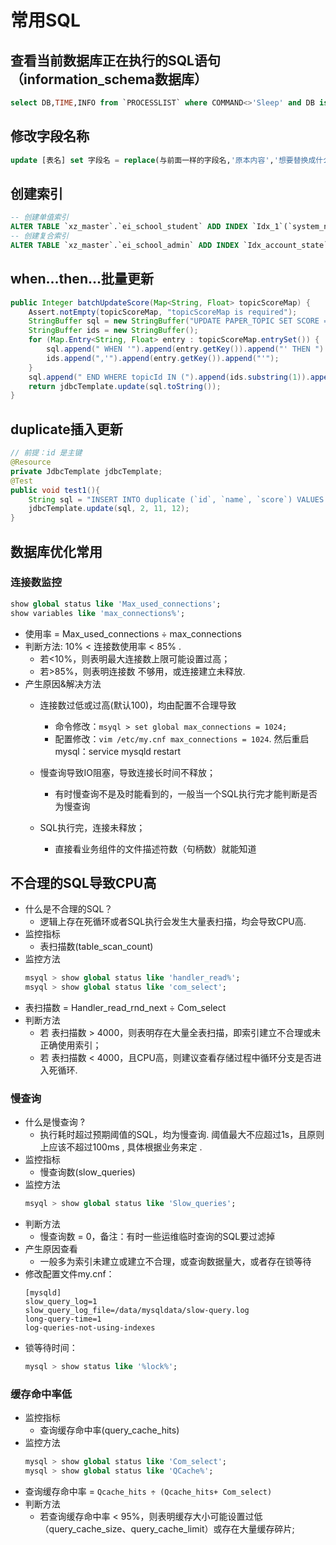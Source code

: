 # 常用SQL

## 查看当前数据库正在执行的SQL语句（information_schema数据库）
```sql
select DB,TIME,INFO from `PROCESSLIST` where COMMAND<>'Sleep' and DB is not null
``` 
    
## 修改字段名称
```sql
update [表名] set 字段名 = replace(与前面一样的字段名,'原本内容','想要替换成什么')
```

## 创建索引
```sql
-- 创建单值索引
ALTER TABLE `xz_master`.`ei_school_student` ADD INDEX `Idx_1`(`system_no`) USING BTREE;
-- 创建复合索引
ALTER TABLE `xz_master`.`ei_school_admin` ADD INDEX `Idx_account_state`(`account`, `state`) USING BTREE;
```

## when…then…批量更新
```java
public Integer batchUpdateScore(Map<String, Float> topicScoreMap) {
    Assert.notEmpty(topicScoreMap, "topicScoreMap is required");
    StringBuffer sql = new StringBuffer("UPDATE PAPER_TOPIC SET SCORE = CASE topicId");
    StringBuffer ids = new StringBuffer();
    for (Map.Entry<String, Float> entry : topicScoreMap.entrySet()) {
        sql.append(" WHEN '").append(entry.getKey()).append("' THEN ").append(entry.getValue());
        ids.append(",'").append(entry.getKey()).append("'");
    }
    sql.append(" END WHERE topicId IN (").append(ids.substring(1)).append(")");
    return jdbcTemplate.update(sql.toString());
}
```

## duplicate插入更新
```java
// 前提：id 是主键
@Resource
private JdbcTemplate jdbcTemplate;
@Test
public void test1(){
    String sql = "INSERT INTO duplicate (`id`, `name`, `score`) VALUES (?,?,?) on duplicate key update name = values(name), score = values(score)";
    jdbcTemplate.update(sql, 2, 11, 12);
}
```


## 数据库优化常用

### 连接数监控
```sql
show global status like 'Max_used_connections';
show variables like 'max_connections%';
```
- 使用率 = Max_used_connections ÷ max_connections
- 判断方法:  10% < 连接数使用率 < 85% . 
    - 若<10%，则表明最大连接数上限可能设置过高；
    - 若>85%，则表明连接数 不够用，或连接建立未释放.
- 产生原因&解决方法
    - 连接数过低或过高(默认100)，均由配置不合理导致
        - 命令修改：```msyql > set global max_connections = 1024;```
        - 配置修改：``` vim /etc/my.cnf max_connections = 1024 ```. 然后重启 mysql：service mysqld restart

    - 慢查询导致IO阻塞，导致连接长时间不释放；
        - 有时慢查询不是及时能看到的，一般当一个SQL执行完才能判断是否为慢查询
    - SQL执行完，连接未释放；
        - 直接看业务组件的文件描述符数（句柄数）就能知道


## 不合理的SQL导致CPU高  

- 什么是不合理的SQL？
    - 逻辑上存在死循环或者SQL执行会发生大量表扫描，均会导致CPU高.
- 监控指标
    - 表扫描数(table_scan_count)
- 监控方法
    ```sql
    msyql > show global status like 'handler_read%';
    msyql > show global status like 'com_select';
    ```
- 表扫描数 = Handler_read_rnd_next ÷ Com_select
- 判断方法
    -   若 表扫描数 > 4000，则表明存在大量全表扫描，即索引建立不合理或未正确使用索引；
    -   若 表扫描数 < 4000，且CPU高，则建议查看存储过程中循环分支是否进入死循环.

### 慢查询  
-   什么是慢查询 ?
    - 执行耗时超过预期阈值的SQL，均为慢查询. 阈值最大不应超过1s，且原则上应该不超过100ms , 具体根据业务来定 .
-   监控指标
    - 慢查询数(slow_queries)
-   监控方法
    ```sql
    msyql > show global status like 'Slow_queries'; 
    ```
-   判断方法
    - 慢查询数 = 0，备注：有时一些运维临时查询的SQL要过滤掉
-   产生原因查看
    - 一般多为索引未建立或建立不合理，或查询数据量大，或者存在锁等待
-   修改配置文件my.cnf：
    ```
    [mysqld]
    slow_query_log=1
    slow_query_log_file=/data/mysqldata/slow-query.log
    long-query-time=1
    log-queries-not-using-indexes
    ```
-   锁等待时间：
    ```sql
    mysql > show status like '%lock%';
    ```

### 缓存命中率低  
-   监控指标
    -   查询缓存命中率(query_cache_hits)
-   监控方法
    ```sql
    mysql > show global status like 'Com_select';
    mysql > show global status like 'QCache%';
    ```
-   查询缓存命中率 = ```Qcache_hits ÷ (Qcache_hits+ Com_select)```
-   判断方法
    -   若查询缓存命中率 < 95%，则表明缓存大小可能设置过低（query_cache_size、query_cache_limit）或存在大量缓存碎片;


